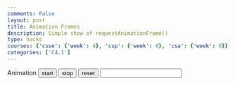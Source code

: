 ```yaml
---
comments: False
layout: post
title: Animation Frames
description: Simple show of requestAnimationFrame()
type: hacks
courses: {'csse': {'week': 4}, 'csp': {'week': 0}, 'csa': {'week': 0}}
categories: ['C4.1']
---
```

<style>
    .container{
        display: flex;
        width:100px;
        height:100px;
        flex-flow: row wrap;

    }
    .base{
        background-color: white;
        width: 10px;
        height: 10px;
    }
    .colored{
        background-color: red;
        width: 10px;
        height 10px;
    }
</style>

<h>Animation</h>
<button onClick="start()">start</button>
<button onClick="stop()">stop</button>
<button onClick="reset()">reset</button>
<input id="fps" type="number" onfocus="this.value=''" />

<div id="container" class="container"></div>

<script>
let pos = 0;
let speed = 10;
var animId;
let active = false;

function frame(){
    let past = pos;
    pos = (pos+1)%100;
    console.log(document.getElementById(0));
    var d1 = document.getElementById(past);
    var d2 = document.getElementById(pos);
    d1.setAttribute("class","base");
    d2.setAttribute("class","colored");
    setTimeout(function() {if(active==true){animId = requestAnimationFrame(frame)};}, 1000 / speed);
    
}

function start(){
    if (active==true){return;};
    speed = document.getElementById("fps").value;
    active = true;
    animId = requestAnimationFrame(frame);
}

function stop(){
    active = false;
    cancelAnimationFrame(animId);
}

function reset(){
    stop();

    const container = document.getElementById("container");
    while (container.firstChild) {
        container.removeChild(container.lastChild);
    }

    pos = 0; 
    for (i=0; i<100; i++){
        const div = document.createElement("div");
        div.setAttribute("id",i)
        switch (i) {
            case pos:
                div.setAttribute("class","colored");
                break;
            default:
                div.setAttribute("class","base");
        }
        container.append(div);
    }
}
reset();  
</script>